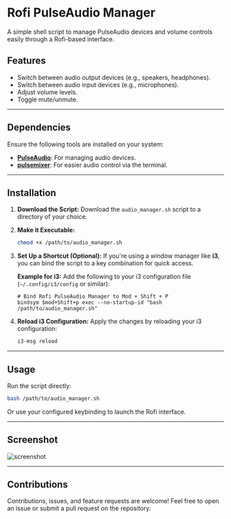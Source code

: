 # **Rofi PulseAudio Manager**

A simple shell script to manage PulseAudio devices and volume controls easily through a Rofi-based interface.

## **Features**
- Switch between audio output devices (e.g., speakers, headphones).
- Switch between audio input devices (e.g., microphones).
- Adjust volume levels.
- Toggle mute/unmute.

---

## **Dependencies**
Ensure the following tools are installed on your system:
- [**PulseAudio**](https://www.freedesktop.org/wiki/Software/PulseAudio/): For managing audio devices.
- [**pulsemixer**](https://github.com/GeorgeFilipkin/pulsemixer): For easier audio control via the terminal.

---

## **Installation**

1. **Download the Script:**
   Download the `audio_manager.sh` script to a directory of your choice.

2. **Make it Executable:**
   ```bash
   chmod +x /path/to/audio_manager.sh
   ```

3. **Set Up a Shortcut (Optional):**
   If you're using a window manager like **i3**, you can bind the script to a key combination for quick access.

   **Example for i3:**
   Add the following to your i3 configuration file (`~/.config/i3/config` or similar):
   ```plaintext
   # Bind Rofi PulseAudio Manager to Mod + Shift + P
   bindsym $mod+Shift+p exec --no-startup-id "bash /path/to/audio_manager.sh"
   ```

4. **Reload i3 Configuration:**
   Apply the changes by reloading your i3 configuration:
   ```bash
   i3-msg reload
   ```

---

## **Usage**

Run the script directly:
```bash
bash /path/to/audio_manager.sh
```

Or use your configured keybinding to launch the Rofi interface.

---

## **Screenshot**
![screenshot](rofi-pulseaudio-manager.gif)


---

## **Contributions**
Contributions, issues, and feature requests are welcome! Feel free to open an issue or submit a pull request on the repository.
